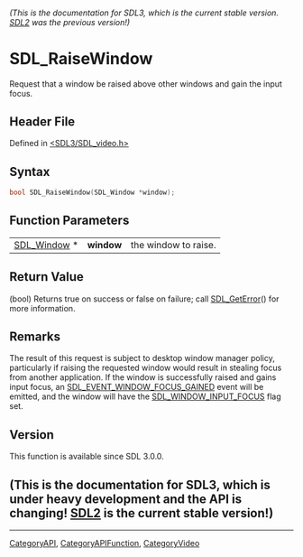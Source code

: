 ###### (This is the documentation for SDL3, which is the current stable version. [SDL2](https://wiki.libsdl.org/SDL2/) was the previous version!)
# SDL_RaiseWindow

Request that a window be raised above other windows and gain the input focus.

## Header File

Defined in [<SDL3/SDL_video.h>](https://github.com/libsdl-org/SDL/blob/main/include/SDL3/SDL_video.h)

## Syntax

```c
bool SDL_RaiseWindow(SDL_Window *window);
```

## Function Parameters

|                            |            |                      |
| -------------------------- | ---------- | -------------------- |
| [SDL_Window](SDL_Window) * | **window** | the window to raise. |

## Return Value

(bool) Returns true on success or false on failure; call
[SDL_GetError](SDL_GetError)() for more information.

## Remarks

The result of this request is subject to desktop window manager policy,
particularly if raising the requested window would result in stealing focus
from another application. If the window is successfully raised and gains
input focus, an
[SDL_EVENT_WINDOW_FOCUS_GAINED](SDL_EVENT_WINDOW_FOCUS_GAINED) event will
be emitted, and the window will have the
[SDL_WINDOW_INPUT_FOCUS](SDL_WINDOW_INPUT_FOCUS) flag set.

## Version

This function is available since SDL 3.0.0.

## (This is the documentation for SDL3, which is under heavy development and the API is changing! [SDL2](https://wiki.libsdl.org/SDL2/) is the current stable version!)



----
[CategoryAPI](CategoryAPI), [CategoryAPIFunction](CategoryAPIFunction), [CategoryVideo](CategoryVideo)


